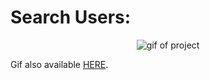 
<h1>Search Users:</h1>

<p align="center">
	<img src="http://g.recordit.co/rJ5j6XImGm.gif" alt="gif of project">
</p>

<p>Gif also available <a href="http://g.recordit.co/11WSL3BzTB.gif" target="_blank" rel="noreferrer noopener">HERE<a>.</p>

